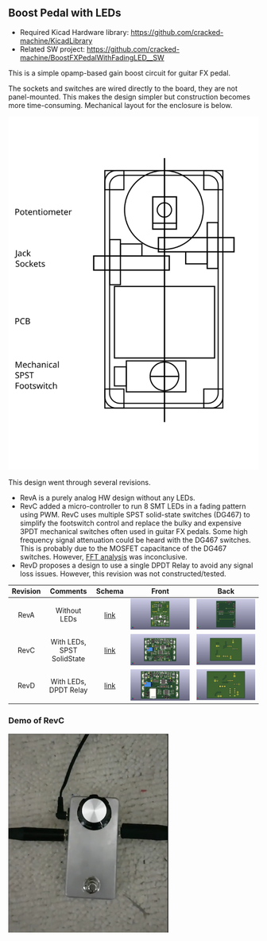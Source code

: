 ## Boost Pedal with LEDs

- Required Kicad Hardware library: https://github.com/cracked-machine/KicadLibrary
- Related SW project: https://github.com/cracked-machine/BoostFXPedalWithFadingLED__SW

This is a simple opamp-based gain boost circuit for guitar FX pedal.

The sockets and switches are wired directly to the board, they are not panel-mounted. This makes the design simpler but construction becomes more time-consuming. Mechanical layout for the enclosure is below.

![Mechanical Layout](OverdrivePedal_RevC/MechanicalDrawing/drawing.svg)

This design went through several revisions.

- RevA is a purely analog HW design without any LEDs.
- RevC added a micro-controller to run 8 SMT LEDs in a fading pattern using PWM. RevC uses multiple SPST solid-state switches (DG467) to simplify the footswitch control and replace the bulky and expensive 3PDT mechanical switches often used in guitar FX pedals. Some high frequency signal attenuation could be heard with the DG467 switches. This is probably due to the MOSFET capacitance of the DG467 switches. However, [FFT analysis](OverdrivePedal_RevC/OverDriveSpectrumAnalysis) was inconclusive.
- RevD proposes a design to use a single DPDT Relay to avoid any signal loss issues. However, this revision was not constructed/tested.

Revision|Comments|Schema|Front|Back
:--------:|:--:|:--:|:--:|:---:
RevA|Without LEDs|[link](OverdrivePedal/docs/OverdrivePedal.pdf)|![](OverdrivePedal/docs/OverdrivePedal_Front.png)|![](OverdrivePedal/docs/OverdrivePedal_Back.png)|
RevC|With LEDs, SPST SolidState|[link](OverdrivePedal_RevC/docs/OverdrivePedal_RevC.pdf)|![](OverdrivePedal_RevC/docs/OverdrivePedal_RevC_Front.png)|![](OverdrivePedal_RevC/docs/OverdrivePedal_RevC_Back.png)|
RevD|With LEDs, DPDT Relay|[link](OverdrivePedal_RevD/docs/OverdrivePedal_RevD.pdf)|![](OverdrivePedal_RevD/docs/OverdrivePedal_RevD_Front.png)|![](OverdrivePedal_RevD/docs/OverdrivePedal_RevD_Back.png)|

### Demo of RevC

[![Boost Pedal with LEDs RevC](OverdrivePedal_RevC/docs/demo_thumbnail.png)](https://instagram.flhr4-2.fna.fbcdn.net/v/t50.2886-16/101602450_255417275813723_5445158146007316454_n.mp4?_nc_ht=instagram.flhr4-2.fna.fbcdn.net&_nc_cat=111&_nc_ohc=0FFzIkITj3gAX8_igVH&oe=5EFAE76D&oh=5c74af52a4f8f14f25927d407e5821c0 "Boost Pedal with LEDs RevC")
